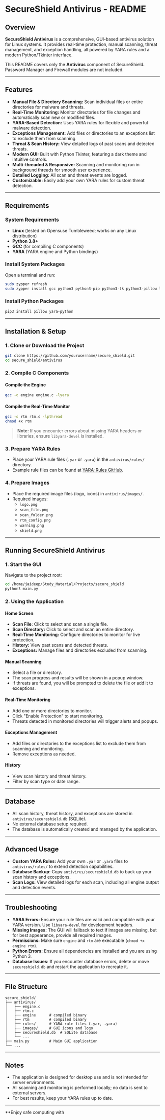 # SecureShield Antivirus - README

## Overview

**SecureShield Antivirus** is a comprehensive, GUI-based antivirus solution for Linux systems. It provides real-time protection, manual scanning, threat management, and exception handling, all powered by YARA rules and a modern Python/Tkinter interface.

This README covers only the **Antivirus** component of SecureShield. Password Manager and Firewall modules are not included.

---

## Features

- **Manual File & Directory Scanning:** Scan individual files or entire directories for malware and threats.
- **Real-Time Monitoring:** Monitor directories for file changes and automatically scan new or modified files.
- **YARA-Based Detection:** Uses YARA rules for flexible and powerful malware detection.
- **Exceptions Management:** Add files or directories to an exceptions list to exclude them from scanning.
- **Threat & Scan History:** View detailed logs of past scans and detected threats.
- **Modern GUI:** Built with Python Tkinter, featuring a dark theme and intuitive controls.
- **Multi-threaded & Responsive:** Scanning and monitoring run in background threads for smooth user experience.
- **Detailed Logging:** All scan and threat events are logged.
- **Customizable:** Easily add your own YARA rules for custom threat detection.

---

## Requirements 

### System Requirements

- **Linux** (tested on Opensuse Tumbleweed; works on any Linux distribution)
- **Python 3.8+**
- **GCC** (for compiling C components)
- **YARA** (YARA engine and Python bindings)

### Install System Packages

Open a terminal and run:

```bash
sudo zypper refresh
sudo zypper install gcc python3 python3-pip python3-tk python3-pillow libyara-devel
```

### Install Python Packages

```bash
pip3 install pillow yara-python
```

---

## Installation & Setup

### 1. Clone or Download the Project

```bash
git clone https://github.com/yourusername/secure_shield.git
cd secure_shield/antivirus
```

### 2. Compile C Components

#### Compile the Engine

```bash
gcc -o engine engine.c -lyara
```

#### Compile the Real-Time Monitor

```bash
gcc -o rtm rtm.c -lpthread
chmod +x rtm
```

> **Note:** If you encounter errors about missing YARA headers or libraries, ensure `libyara-devel` is installed.

### 3. Prepare YARA Rules

- Place your YARA rule files (`.yar` or `.yara`) in the `antivirus/rules/` directory.
- Example rule files can be found at [YARA-Rules GitHub](https://github.com/Yara-Rules/rules).

### 4. Prepare Images

- Place the required image files (logo, icons) in `antivirus/images/`.
- Required images:
  - `logo.png`
  - `scan_file.png`
  - `scan_folder.png`
  - `rtm_config.png`
  - `warning.png`
  - `shield.png`

---

## Running SecureShield Antivirus

### 1. Start the GUI

Navigate to the project root:

```bash
cd /home/jaideep/Study_Material/Projects/secure_shield
python3 main.py
```

### 2. Using the Application

#### Home Screen

- **Scan File:** Click to select and scan a single file.
- **Scan Directory:** Click to select and scan an entire directory.
- **Real-Time Monitoring:** Configure directories to monitor for live protection.
- **History:** View past scans and detected threats.
- **Exceptions:** Manage files and directories excluded from scanning.

#### Manual Scanning

- Select a file or directory.
- The scan progress and results will be shown in a popup window.
- If threats are found, you will be prompted to delete the file or add it to exceptions.

#### Real-Time Monitoring

- Add one or more directories to monitor.
- Click "Enable Protection" to start monitoring.
- Threats detected in monitored directories will trigger alerts and popups.

#### Exceptions Management

- Add files or directories to the exceptions list to exclude them from scanning and monitoring.
- Remove exceptions as needed.

#### History

- View scan history and threat history.
- Filter by scan type or date range.

---

## Database

- All scan history, threat history, and exceptions are stored in `antivirus/secureshield.db` (SQLite).
- No external database setup required.
- The database is automatically created and managed by the application.

---

## Advanced Usage

- **Custom YARA Rules:** Add your own `.yar` or `.yara` files to `antivirus/rules/` to extend detection capabilities.
- **Database Backup:** Copy `antivirus/secureshield.db` to back up your scan history and exceptions.
- **Scan Logs:** View detailed logs for each scan, including all engine output and detection events.

---

## Troubleshooting

- **YARA Errors:** Ensure your rule files are valid and compatible with your YARA version. Use `libyara-devel` for development headers.
- **Missing Images:** The GUI will fallback to text if images are missing, but for best appearance, provide all required images.
- **Permissions:** Make sure `engine` and `rtm` are executable (`chmod +x engine rtm`).
- **Python Errors:** Ensure all dependencies are installed and you are using Python 3.
- **Database Issues:** If you encounter database errors, delete or move `secureshield.db` and restart the application to recreate it.

---

## File Structure

```
secure_shield/
├── antivirus/
│   ├── engine.c
│   ├── rtm.c
│   ├── engine      # compiled binary
│   ├── rtm         # compiled binary
│   ├── rules/      # YARA rule files (.yar, .yara)
│   ├── images/     # GUI icons and logo
│   ├── secureshield.db  # SQLite database
│   └── ...
├── main.py         # Main GUI application
└── ...
```

---

## Notes

- The application is designed for desktop use and is not intended for server environments.
- All scanning and monitoring is performed locally; no data is sent to external servers.
- For best results, keep your YARA rules up to date.

---

**Enjoy safe computing with
